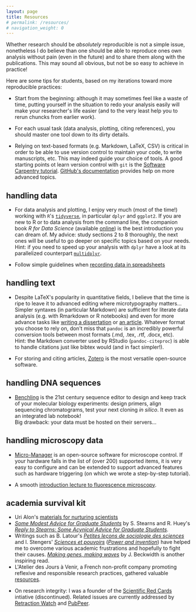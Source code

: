 ```yaml
---
layout: page
title: Resources
# permalink: /resources/
# navigation_weight: 0
---
```


<!-- *toward an open lab / reproducible practices in research:*  -->

Whether research should be *absolutely* reproducible is not a simple issue, nonetheless I do believe than one should be able to reproduce ones own analysis without pain (even in the future) and to share them along with the publications. This may sound all obvious, but not be so easy to achieve in practice!

Here are some tips for students, based on my iterations toward more reproducible practices:

- Start from the beginning: although it may sometimes feel like a waste of time, putting yourself in the situation to redo your analysis easily will make your researcher's life easier (and to the very least help you to rerun chuncks from earlier work).

- For each usual task (data analysis, plotting, citing references), you should master one tool down to its dirty details.

- Relying on text-based formats (e.g. Markdown, LaTeX, CSV) is critical in order to be able to use version control to maintain your code, to write manuscripts, etc. This may indeed guide your choice of tools. A good starting points ot learn version control with `git` is the [Software Carpentry tutorial](https://swcarpentry.github.io/git-novice/). [GitHub's documentation](https://help.github.com) provides help on more advanced topics.


## handling data

- For data analysis and plotting, I enjoy very much (most of the time!) working with `R`'s [`tidyverse`](https://www.tidyverse.org), in particular `dplyr` and `ggplot2`. If you are new to R or to data analysis from the command line, the companion book *R for Data Science* (available [online](http://r4ds.had.co.nz)) is the best introduction you can dream of. My advice: study sections 2 to 8 thoroughly, the next ones will be useful to go deeper on specific topics based on your needs.  
Hint: if you need to speed up your analysis with `dplyr` have a look at its parallelized counterpart [`multidplyr`]().

- Follow simple guidelines when [recording data in spreadsheets](http://blog.revolutionanalytics.com/2017/11/good-practices-spreadsheets.html)


## handling text

- Despite LaTeX's popularity in quantitative fields, I believe that the time is ripe to leave it to advanced editing where microtypography matters... Simpler syntaxes (in particular Markdown) are sufficient for literate data analysis (e.g. with Rmarkdown or R notebooks) and even for more advance tasks like [writing a dissertation](https://github.com/tompollard/phd_thesis_markdown) or [an article](https://github.com/rstudio/rticles). Whatever format you choose to rely on, don't miss that `pandoc` is an incredibly powerful conversion tools between most formats (.md, .tex, .rtf, .docx, etc).  
Hint: the Markdown converter used by RStudio (`pandoc-citeproc`) is able to handle citations just like bibtex would (and in fact simpler!).

- For storing and citing articles, [Zotero](https://zotero.org) is the most versatile open-source software. <!-- However, its user experience is a bit rough on the edges: it took me a while to go back to it after using Papers during three years. Check [my tips to streamline saving,  storing, and citing](). -->



## handling DNA sequences

- [Benchling](https://benchling.com) is the 21st century sequence editor to design and keep track of your molecular biology experiments: design primers, align sequencing chromatograms, test your next cloning *in silico*. It even as an integrated lab notebook!  
Big drawback: your data must be hosted on their servers...


## handling microscopy data

- [Micro-Manager](https://micro-manager.org) is an open-source software for microscope control. If your hardware falls in the list of (over 200) supported items, it is very easy to configure and can be extended to support advanced features such as hardware triggering (on which we wrote a step-by-step tutorial). 

- A smooth [introduction lecture to fluorescence microscopy](https://www.ibiology.org/ibioeducation/taking-courses/ibiology-microscopy-short-course/introduction-to-fluorescence-microscopy-2.html).

<!-- - *archiving/browsing microscopy images (fiji, omero, bioformats) -->


## academia survival kit

- Uri Alon's [materials for nurturing scientists](http://www.weizmann.ac.il/mcb/UriAlon/materials-nurturing-scientists)
- [*Some Modest Advice for Graduate Students*](http://onlinelibrary.wiley.com/doi/10.2307/20166580/full) by S. Stearns and R. Huey's [*Reply to Stearns: Some Acynical Advice for Graduate Students*](http://onlinelibrary.wiley.com/store/10.2307/20166581/asset/bes21987682150.pdf?v=1&t=jauajito&s=d0bcc7d5cc17ded6f0410b8e9fc808b64d4a7e51).
- Writings such as B. Latour's [*Petites leçons de sociologie des sciences*]() and I. Stengers' [*Sciences et pouvoirs*]() ([*Power and invention*](https://www.upress.umn.edu/book-division/books/power-and-invention)) have helped me to overcome various academic frustrations and hopefully to fight their causes. [*Making genes, making waves*]() by J. Beckwidth is another inspiring read.
- L'Atelier des Jours à Venir, a French non-profit company promoting reflexive and responsible research practices, gathered valuable [resources](resources).
<!-- - contribution NKI -->
- On research integrity: I was a founder of the [Scientific Red Cards](https://scientificredcards.wordpress.com) intiative (discontinued). Related issues are currently addressed by [Retraction Watch](https://retractionwatch.com) and [PubPeer](https://pubpeer.com).
  <!-- + blog post -->
  